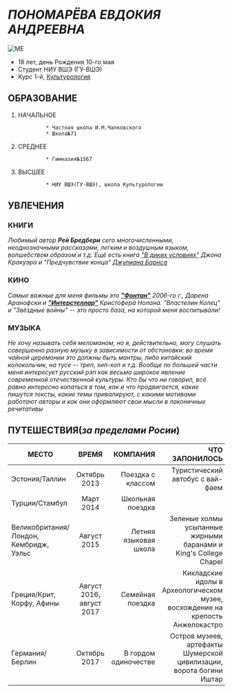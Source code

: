 # *ПОНОМАРЁВА ЕВДОКИЯ АНДРЕЕВНА*

![ME](https://pp.userapi.com/c840130/v840130004/3e882/cLa9b0HfSU4.jpg)

* 18 лет, день Рождения 10-го мая
* Студент НИУ ВШЭ (ГУ-ВШЭ)
* Курс 1-й, [Культурология](https://www.hse.ru/ba/cultural/ "ЛУЧШИЙ УНИВЕР EVER") 

## ОБРАЗОВАНИЕ 

1. НАЧАЛЬНОЕ

                * Частная школа И.М.Чапковского 
                * Школа№71
                
2. СРЕДНЕЕ

                * Гимназия№1567
                
3. ВЫСШЕЕ

                * НИУ ВШЭ(ГУ-ВШЭ), школа Культурологии
                
## УВЛЕЧЕНИЯ 
### КНИГИ 

*Любимый автор **Рей Бредбери** сего многочисленными, неоднозначными рассказами, легким и воздушным языком, волшебством образом и т.д.  Ещё есть книга ["В диких условиях"](https://en.wikipedia.org/wiki/Into_the_Wild_(book)) Джона Кракуэра и "Предчувствие конца" [Джулиана Барнса](https://ru.wikipedia.org/wiki/%D0%91%D0%B0%D1%80%D0%BD%D1%81,_%D0%94%D0%B6%D1%83%D0%BB%D0%B8%D0%B0%D0%BD)*

### КИНО

*Самые важные для меня фильмы это [**"Фонтан"**](https://www.kinopoisk.ru/film/fontan-2006-81583/) 2006-го г., Дарена Аранофски и [**"Интерстеллар"**](https://www.kinopoisk.ru/film/interstellar-2014-258687/) Кристофера Нолана. 
"Властелин Колец" и "Звёздные войны" -- это просто база, на которой меня воспитывали!*

### МУЗЫКА

*Не хочу называть себя меломаном, но я, действительно, могу слушать совершенно разную музыку в зависимости от обстановки: во время чайной церемонии это должны быть мантры, либо китайский колокольчик, на тусе -- треп, хип-хоп и т.д. Вообще по большей части меня интересует русский рэп как весьма широкое явление современной отечественной культуры. Кто бы что ни говорил, всё равно интересно копаться в том, как и что продвигается, какие пишутся тексты, какие темы привалируют, с какими мотивами работают авторы и как они оформляют свои мысли в лаконичные речитативы*

## ПУТЕШЕСТВИЯ(*за пределами Росии*)

МЕСТО|ВРЕМЯ|КОМПАНИЯ|ЧТО ЗАПОНИЛОСЬ
---|:---:|---:|---:
Эстония/Таллин|Октябрь 2013|Поездка с классом|Туристический автобус с вай-фаем 
Турции/Стамбул|Март 2014|Школьная поездка|
Великобритания/Лондон, Кембридж, Уэльс|Август 2015|Летняя языковая школа|Зеленые холмы усыпанные жирными баранами и King's College Chapel
Греция/Крит, Корфу, Афины|Август 2016, август 2017|Семейная поездка|Кикладские идолы в Археологическом музее, восхождение на крепость Анжелокастро
Германия/ Берлин|Октябрь 2017|В гордом одиночестве|Остров музеев, артефакты Шумерской цивилизации, ворота богини Иштар
